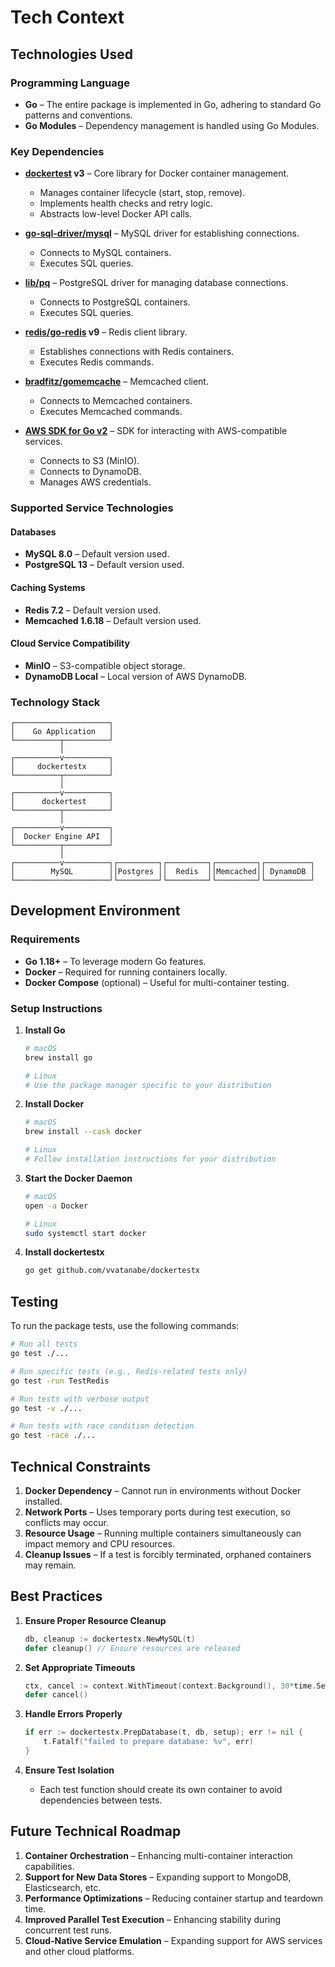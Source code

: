 # Tech Context

## Technologies Used

### Programming Language
- **Go** – The entire package is implemented in Go, adhering to standard Go patterns and conventions.  
- **Go Modules** – Dependency management is handled using Go Modules.  

### Key Dependencies

- **[dockertest](https://github.com/ory/dockertest) v3** – Core library for Docker container management.  
  - Manages container lifecycle (start, stop, remove).  
  - Implements health checks and retry logic.  
  - Abstracts low-level Docker API calls.  

- **[go-sql-driver/mysql](https://github.com/go-sql-driver/mysql)** – MySQL driver for establishing connections.  
  - Connects to MySQL containers.  
  - Executes SQL queries.  

- **[lib/pq](https://github.com/lib/pq)** – PostgreSQL driver for managing database connections.  
  - Connects to PostgreSQL containers.  
  - Executes SQL queries.  

- **[redis/go-redis](https://github.com/redis/go-redis) v9** – Redis client library.  
  - Establishes connections with Redis containers.  
  - Executes Redis commands.  

- **[bradfitz/gomemcache](https://github.com/bradfitz/gomemcache)** – Memcached client.  
  - Connects to Memcached containers.  
  - Executes Memcached commands.  

- **[AWS SDK for Go v2](https://github.com/aws/aws-sdk-go-v2)** – SDK for interacting with AWS-compatible services.  
  - Connects to S3 (MinIO).  
  - Connects to DynamoDB.  
  - Manages AWS credentials.  

### Supported Service Technologies

#### Databases
- **MySQL 8.0** – Default version used.  
- **PostgreSQL 13** – Default version used.  

#### Caching Systems
- **Redis 7.2** – Default version used.  
- **Memcached 1.6.18** – Default version used.  

#### Cloud Service Compatibility
- **MinIO** – S3-compatible object storage.  
- **DynamoDB Local** – Local version of AWS DynamoDB.  

### Technology Stack

```
┌─────────────────────┐
│    Go Application   │
└──────────┬──────────┘
           │
┌──────────v──────────┐
│     dockertestx     │
└──────────┬──────────┘
           │
┌──────────v──────────┐
│      dockertest     │
└──────────┬──────────┘
           │
┌──────────v──────────┐
│  Docker Engine API  │
└──────────┬──────────┘
           │
┌──────────v──────────┐┌─────────┐┌─────────┐┌─────────┐┌──────────┐
│        MySQL        ││Postgres ││  Redis  ││Memcached││ DynamoDB │
└─────────────────────┘└─────────┘└─────────┘└─────────┘└──────────┘
```

## Development Environment

### Requirements
- **Go 1.18+** – To leverage modern Go features.  
- **Docker** – Required for running containers locally.  
- **Docker Compose** (optional) – Useful for multi-container testing.  

### Setup Instructions

1. **Install Go**
   ```bash
   # macOS
   brew install go
   
   # Linux
   # Use the package manager specific to your distribution
   ```

2. **Install Docker**
   ```bash
   # macOS
   brew install --cask docker
   
   # Linux
   # Follow installation instructions for your distribution
   ```

3. **Start the Docker Daemon**
   ```bash
   # macOS
   open -a Docker
   
   # Linux
   sudo systemctl start docker
   ```

4. **Install dockertestx**
   ```bash
   go get github.com/vvatanabe/dockertestx
   ```

## Testing

To run the package tests, use the following commands:

```bash
# Run all tests
go test ./...

# Run specific tests (e.g., Redis-related tests only)
go test -run TestRedis

# Run tests with verbose output
go test -v ./...

# Run tests with race condition detection
go test -race ./...
```

## Technical Constraints

1. **Docker Dependency** – Cannot run in environments without Docker installed.  
2. **Network Ports** – Uses temporary ports during test execution, so conflicts may occur.  
3. **Resource Usage** – Running multiple containers simultaneously can impact memory and CPU resources.  
4. **Cleanup Issues** – If a test is forcibly terminated, orphaned containers may remain.  

## Best Practices

1. **Ensure Proper Resource Cleanup**
   ```go
   db, cleanup := dockertestx.NewMySQL(t)
   defer cleanup() // Ensure resources are released
   ```

2. **Set Appropriate Timeouts**
   ```go
   ctx, cancel := context.WithTimeout(context.Background(), 30*time.Second)
   defer cancel()
   ```

3. **Handle Errors Properly**
   ```go
   if err := dockertestx.PrepDatabase(t, db, setup); err != nil {
       t.Fatalf("failed to prepare database: %v", err)
   }
   ```

4. **Ensure Test Isolation**
   - Each test function should create its own container to avoid dependencies between tests.  

## Future Technical Roadmap

1. **Container Orchestration** – Enhancing multi-container interaction capabilities.  
2. **Support for New Data Stores** – Expanding support to MongoDB, Elasticsearch, etc.  
3. **Performance Optimizations** – Reducing container startup and teardown time.  
4. **Improved Parallel Test Execution** – Enhancing stability during concurrent test runs.  
5. **Cloud-Native Service Emulation** – Expanding support for AWS services and other cloud platforms.  
